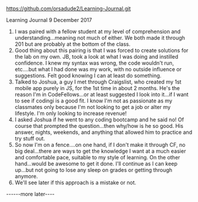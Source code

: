 https://github.com/orsadude2/Learning-Journal.git

Learning Journal 9 December 2017

1. I was paired with a fellow student at my level of comprehension and understanding...meaning not much of either. We both made it through 201 but are probably at the bottom of the class.
2. Good thing about this pairing is that I was forced to create solutions for the lab on my own. JB, took a look at what I was doing and instilled confidence. I knew my syntax was wrong, the code wouldn't run, etc....but what I had done was my work, with no outside influence or suggestions. Felt good knowing I can at least do something.
3. Talked to Joshua, a guy I met through Craigslist, who created my 1st mobile app purely in JS, for the 1st time in about 2 months. He's the reason I'm in CodeFellows...or at least suggested I look into it...if I want to see if codingi is a good fit. I know I'm not as passionate as my classmates only because I'm not looking to get a job or alter my lifestyle. I'm only looking to increase revenue!
4. I asked Joshua if he went to any coding bootcamp and he said no! Of course that prompted the question...then why/how is he so good. His answer, nights, weekends, and anything that allowed him to practice and try stuff out.
5. So now I'm on a fence....on one hand, if I don't make it through CF, no big deal...there are ways to get the knowledge I want at a much easier and comfortable pace, suitable to my style of learning. On the other hand...would be awesome to get it done. I'll continue as I can keep up...but not going to lose any sleep on grades or getting through anymore.
6. We'll see later if this approach is a mistake or not.

------more later----
